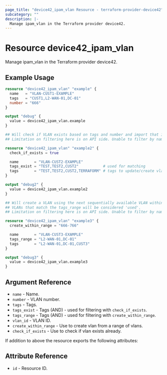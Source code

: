 ```yaml
---
page_title: "device42_ipam_vlan Resource - terraform-provider-device42"
subcategory: ""
description: |-
  Manage ipam_vlan in the Terraform provider device42.
---
```


# Resource device42_ipam_vlan

Manage ipam_vlan in the Terraform provider device42.

## Example Usage

```terraform
resource "device42_ipam_vlan" "example" {
  name   = "VLAN-CUST1-EXAMPLE"
  tags   = "CUST1,L2-WAN-01,DC-01"
  number = "666"
}

output "debug" {
  value = device42_ipam_vlan.example
}

## Will check if VLAN exists based on tags and number and import that into state if so. Else create a new VLAN.
## Limitation on filtering here is on API side. Unable to filter by name/vlan_id as of 27/8/21.

resource "device42_ipam_vlan" "example2" {
  check_if_exists = true

  name       = "VLAN-CUST2-EXAMPLE"
  tags_exist = "TEST,TEST2,CUST2"           # used for matching
  tags       = "TEST,TEST2,CUST2,TERRAFORM" # tags to update/create vlan with
}

output "debug2" {
  value = device42_ipam_vlan.example2
}

## Will create a VLAN using the next sequentially available VLAN within provider range.
## VLANs that match the tags_range will be considered 'used'.
## Limitation on filtering here is on API side. Unable to filter by name/vlan_id as of 27/8/21.

resource "device42_ipam_vlan" "example3" {
  create_within_range = "666-766"

  name       = "VLAN-CUST3-EXAMPLE"
  tags_range = "L2-WAN-01,DC-01"
  tags       = "L2-WAN-01,DC-01,CUST3"
}

output "debug3" {
  value = device42_ipam_vlan.example3
}
```

## Argument Reference

* `name` - Name.
* `number` - VLAN number.
* `tags` - Tags.
* `tags_exist` - Tags (AND) - used for filtering with `check_if_exists`.
* `tags_range` - Tags (AND) - used for filtering with `create_within_range`.
* `vlan_id` - VLAN ID.
* `create_within_range` - Use to create vlan from a range of vlans. 
* `check_if_exists` - Use to check if vlan exists already.

If addition to above the resource exports the following attributes:

## Attribute Reference

* `id` - Resource ID.


